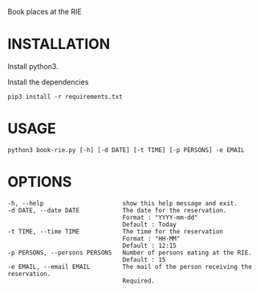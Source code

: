 Book places at the RIE

# INSTALLATION

Install python3.

Install the dependencies

    pip3 install -r requirements.txt

# USAGE

    python3 book-rie.py [-h] [-d DATE] [-t TIME] [-p PERSONS] -e EMAIL

# OPTIONS

    -h, --help                      show this help message and exit.
    -d DATE, --date DATE            The date for the reservation.
                                    Format : "YYYY-mm-dd"
                                    Default : Today
    -t TIME, --time TIME            The time for the reservation
                                    Format : "HH-MM"
                                    Default : 12:15
    -p PERSONS, --persons PERSONS   Number of persons eating at the RIE.
                                    Default : 15
    -e EMAIL, --email EMAIL         The mail of the person receiving the reservation.
                                    Required.